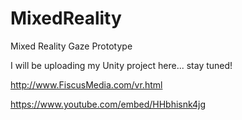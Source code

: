 # MixedReality
Mixed Reality Gaze Prototype

I will be uploading my Unity project here... stay tuned!

http://www.FiscusMedia.com/vr.html

https://www.youtube.com/embed/HHbhisnk4jg
